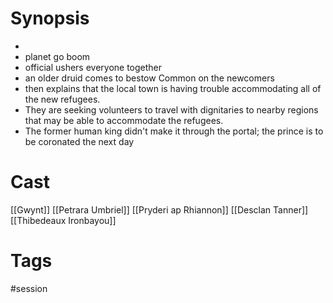 
# Synopsis
- 
- planet go boom
- official ushers everyone together
- an older druid comes to bestow Common on the newcomers
- then explains that the local town is having trouble accommodating all of the new refugees.
- They are seeking volunteers to travel with dignitaries to nearby regions that may be able to accommodate the refugees.
- The former human king didn't make it through the portal; the prince is to be coronated the next day

# Cast
[[Gwynt]]
[[Petrara Umbriel]]
[[Pryderi ap Rhiannon]]
[[Desclan Tanner]]
[[Thibedeaux Ironbayou]]

# Tags
#session
